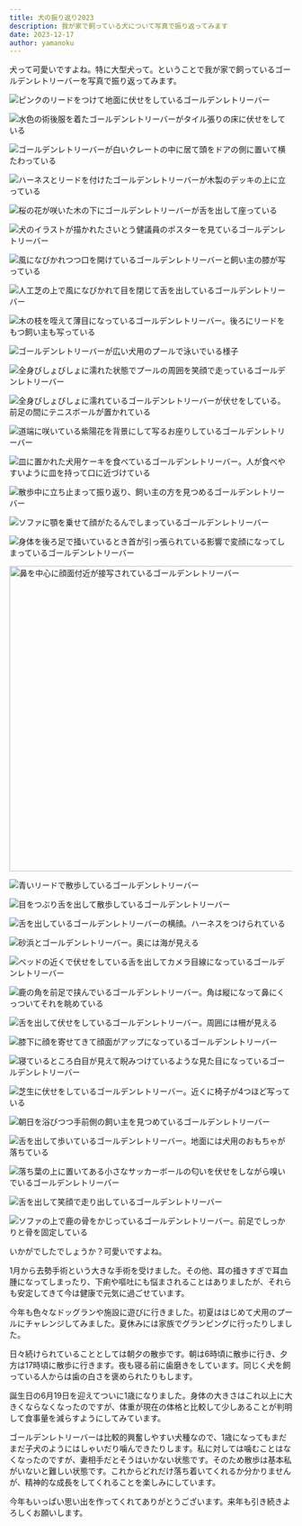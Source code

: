 ```yaml
---
title: 犬の振り返り2023
description: 我が家で飼っている犬について写真で振り返ってみます
date: 2023-12-17
author: yamanoku
---
```


犬って可愛いですよね。特に大型犬って。ということで我が家で飼っているゴールデンレトリーバーを写真で振り返ってみます。

![ピンクのリードをつけて地面に伏せをしているゴールデンレトリーバー](https://i.gyazo.com/38779d47bcfa99cb28aebbe3ac8b2704.png)

![水色の術後服を着たゴールデンレトリーバーがタイル張りの床に伏せをしている](https://i.gyazo.com/77577997b078d6684c9db84604a00bed.png)

![ゴールデンレトリーバーが白いクレートの中に居て頭をドアの側に置いて横たわっている](https://i.gyazo.com/f236c5e1744d5779aca2cde91b161e7a.png)

![ハーネスとリードを付けたゴールデンレトリーバーが木製のデッキの上に立っている](https://i.gyazo.com/78e6a1d29fb787430d610077ca23b877.png)

![桜の花が咲いた木の下にゴールデンレトリーバーが舌を出して座っている](https://i.gyazo.com/ebb0fdbb39a8cb94b7acdcc8146964d7.png)

![犬のイラストが描かれたさいとう健議員のポスターを見ているゴールデンレトリーバー](https://i.gyazo.com/0f7fff6188b6d9cb33b1e42185c5f8e3.png)

![風になびかれつつ口を開けているゴールデンレトリーバーと飼い主の膝が写っている](https://i.gyazo.com/b44434829699ec632415c0beb13caaf8.png)

![人工芝の上で風になびかれて目を閉じて舌を出しているゴールデンレトリーバー](https://i.gyazo.com/9e690f2c47fb50060230bc9f14695b79.png)

![木の枝を咥えて薄目になっているゴールデンレトリーバー。後ろにリードをもつ飼い主も写っている](https://i.gyazo.com/6f74859d121f5e3b86e8e28aa10eb657.png)

![ゴールデンレトリーバーが広い犬用のプールで泳いでいる様子](https://i.gyazo.com/81142f94d92b1c351e05a68213a6285e.png)

![全身びしょびしょに濡れた状態でプールの周囲を笑顔で走っているゴールデンレトリーバー](https://i.gyazo.com/c45d374d35104531439a7fd74dd7b425.png)

![全身びしょびしょに濡れているゴールデンレトリーバーが伏せをしている。前足の間にテニスボールが置かれている](https://i.gyazo.com/fe4b3721c40466c9b5e731316ab6a9e2.png)

![道端に咲いている紫陽花を背景にして写るお座りしているゴールデンレトリーバー](https://i.gyazo.com/f1ecf709d3fb1c6ca22fb534b4e45147.png)

![皿に置かれた犬用ケーキを食べているゴールデンレトリーバー。人が食べやすいように皿を持って口に近づけている](https://i.gyazo.com/d4d894ded6ee4ff34ad0ea4d1d0e8d20.jpg)

![散歩中に立ち止まって振り返り、飼い主の方を見つめるゴールデンレトリーバー](https://i.gyazo.com/e4b3bac98c533e47c534c7ae52db1602.png)

![ソファに顎を乗せて顔がたるんでしまっているゴールデンレトリーバー](https://i.gyazo.com/4c75c490787a359e38a263ca5c045d85.png)

![身体を後ろ足で掻いているとき首が引っ張られている影響で変顔になってしまっているゴールデンレトリーバー](https://i.gyazo.com/24834117daccf483aab624b7dfa57962.png)

<p><img width="720" height="542" src="https://i.gyazo.com/384d58ea9c3cc54cb350782725cf3688.webp" alt="鼻を中心に顔面付近が接写されているゴールデンレトリーバー" loading="lazy"></p>

![青いリードで散歩しているゴールデンレトリーバー](https://i.gyazo.com/17793290f6ecd5c1d3a969ba4071a508.png)

![目をつぶり舌を出して散歩しているゴールデンレトリーバー](https://i.gyazo.com/87115791ee696d98fe3acca9987d87b1.png)

![舌を出しているゴールデンレトリーバーの横顔。ハーネスをつけられている](https://i.gyazo.com/fba0cc66dad2cfe3f189f56a3d35cb87.png)

![砂浜とゴールデンレトリーバー。奥には海が見える](https://i.gyazo.com/41b920139e4ff24094a717c42fb59239.png)

![ベッドの近くで伏せをしている舌を出してカメラ目線になっているゴールデンレトリーバー](https://i.gyazo.com/c76547078393ec113fed868d50818d4e.png)

![鹿の角を前足で挟んでいるゴールデンレトリーバー。角は縦になって鼻にくっついてそれを眺めている](https://i.gyazo.com/4db7530ad0a978c30f8e57af6114e39b.png)

![舌を出して伏せをしているゴールデンレトリーバー。周囲には柵が見える](https://i.gyazo.com/146b4f425bcaac1fee29fec2ca98ebf0.jpg)

![膝下に顔を寄せてきて顔面がアップになっているゴールデンレトリーバー](https://i.gyazo.com/c59b30a3b737927f89f6e82f42bac126.png)

![寝ているところ白目が見えて睨みつけているような見た目になっているゴールデンレトリーバー](https://i.gyazo.com/9e8b780dc23a9ad9498ce7ba5f3c15de.png)

![芝生に伏せをしているゴールデンレトリーバー。近くに椅子が4つほど写っている](https://i.gyazo.com/e8af5ad9499140acb449b6e477fa020b.png)

![朝日を浴びつつ手前側の飼い主を見つめているゴールデンレトリーバー](https://i.gyazo.com/311898ae5deff19f0a23cbeb769d0f53.png)

![舌を出して歩いているゴールデンレトリーバー。地面には犬用のおもちゃが落ちている](https://i.gyazo.com/fb41fbf4eabaaf9e9e4ac29716a65c71.png)

![落ち葉の上に置いてある小さなサッカーボールの匂いを伏せをしながら嗅いでいるゴールデンレトリーバー](https://i.gyazo.com/45c8273d0803ed64645c1e0be0c7ea79.png)

![舌を出して笑顔で走り出しているゴールデンレトリーバー](https://i.gyazo.com/2e9fa93d42f0c512b69c3161617bb890.png)

![ソファの上で鹿の骨をかじっているゴールデンレトリーバー。前足でしっかりと骨を固定している](https://i.gyazo.com/53e5b57743e7d9a9a5d2ab0e7030b840.png)

いかがでしたでしょうか？可愛いですよね。

1月から去勢手術という大きな手術を受けました。その他、耳の掻きすぎで耳血腫になってしまったり、下痢や嘔吐にも悩まされることはありましたが、それらも安定してきて今は健康で元気に過ごせています。

今年も色々なドッグランや施設に遊びに行きました。初夏ははじめて犬用のプールにチャレンジしてみました。夏休みには家族でグランピングに行ったりしました。

日々続けられていることとしては朝夕の散歩です。朝は6時頃に散歩に行き、夕方は17時頃に散歩に行きます。夜も寝る前に歯磨きをしています。同じく犬を飼っている人からは歯の白さを褒められたりもします。

誕生日の6月19日を迎えてついに1歳になりました。身体の大きさはこれ以上に大きくならなくなったのですが、体重が現在の体格と比較して少しあることが判明して食事量を減らすようにしてみています。

ゴールデンレトリーバーは比較的興奮しやすい犬種なので、1歳になってもまだまだ子犬のようにはしゃいだり噛んできたりします。私に対しては噛むことはなくなったのですが、妻相手だとそうはいかない状態です。そのため散歩は基本私がいないと難しい状態です。これからどれだけ落ち着いてくれるか分かりませんが、精神的な成長をしてくれることを楽しみにしています。

今年もいっぱい思い出を作ってくれてありがとうございます。来年も引き続きよろしくお願いします。
